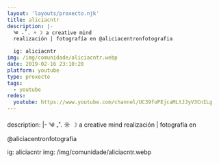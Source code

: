 ```yaml
---
layout: 'layouts/proxecto.njk'
title: aliciacntr
description: |-
  ༄ ₊˚. ☼ ☽ a creative mind
  realización | fotografía en @aliciacentronfotografia

  ig: aliciacntr
img: /img/comunidade/aliciacntr.webp
date: 2019-02-16 23:10:20
platform: youtube
type: proxecto
tags:
  - youtube
redes:
  youtube: https://www.youtube.com/channel/UC39foPEjcaMLtJJyV3CnILg
---
```

description: |-
  ༄ ₊˚. ☼ ☽ a creative mind
  realización | fotografía en @aliciacentronfotografia

  ig: aliciacntr
img: /img/comunidade/aliciacntr.webp

